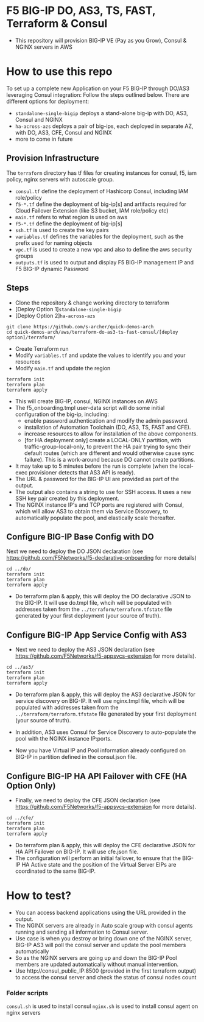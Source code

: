 # F5 BIG-IP DO, AS3, TS, FAST, Terraform & Consul
- This repository will provision BIG-IP VE (Pay as you Grow), Consul & NGINX servers in AWS

# How to use this repo

To set up a complete new Application on your F5 BIG-IP through DO/AS3 leveraging Consul integration: Follow the steps outlined below.  There are different options for deployment:

- `standalone-single-bigip` deploys a stand-alone big-ip with DO, AS3, Consul and NGINX
- `ha-across-azs` deploys a pair of big-ips, each deployed in separate AZ, with DO, AS3, CFE, Consul and NGINX
- more to come in future

## Provision Infrastructure

The `terraform` directory has tf files for creating instances for consul, f5, iam policy, nginx servers with autoscale group.

- `consul.tf` define the deployment of Hashicorp Consul, including IAM role/policy
- `f5-*.tf` define the deployment of big-ip[s] and artifacts required for Cloud Failover Extension (like S3 bucket, IAM role/policy etc)
- `main.tf` refers to what region is used on aws
- `f5-*.tf` define the deployment of big-ip[s]
- `ssh.tf` is used to create the key pairs
- `variables.tf` defines the variables for the deployment, such as the prefix used for naming objects
- `vpc.tf` is used to create a new vpc and also to define the aws security groups
- `outputs.tf` is used to output and display F5 BIG-IP management IP and F5 BIG-IP dynamic Password


## Steps 
- Clone the repository & change working directory to terraform
- [Deploy Option 1]`standalone-single-bigip`
- [Deploy Option 2]`ha-across-azs`
```
git clone https://github.com/s-archer/quick-demos-arch
cd quick-demos-arch/aws/terraform-do-as3-ts-fast-consul/[deploy option]/terraform/ 
```
- Create Terraform run
- Modify `variables.tf` and update the values to identify you and your resources
- Modify `main.tf` and update the region

```
terraform init
terraform plan
terraform apply
```

  - This will create BIG-IP, consul, NGINX instances on AWS
  - The f5_onboarding.tmpl user-data script will do some initial configuration of the big-ip, including:
      - enable password authentication and modify the admin password.
      - installation of Automation Toolchain (DO, AS3, TS, FAST and CFE).
      - increase resources to allow for installation of the above components.
      - [for HA deployment only] create a LOCAL-ONLY partition, with traffic-group-local-only, to prevent the HA pair trying to sync their default routes (which are different and would otherwise cause sync failure).  This is a work-around because DO cannot create partitions.
  - It may take up to 5 minutes before the run is complete (when the local-exec provisioner detects that AS3 API is ready).
  - The URL & password for the BIG-IP UI are provided as part of the output.
  - The output also contains a string to use for SSH access.  It uses a new SSH key pair created by this deployment.
  - The NGINX instance IP's and TCP ports are registered with Consul, which will allow AS3 to obtain them via Service Discovery, to automatically populate the pool, and elastically scale thereafter. 



## Configure BIG-IP Base Config with DO


Next we need to deploy the DO JSON declaration (see https://github.com/F5Networks/f5-declarative-onboarding for more details)

```
cd ../do/
terraform init
terraform plan
terraform apply
```

- Do terraform plan & apply, this will deploy the DO declarative JSON to the BIG-IP. It will use do.tmpl file, whcih will be populated with addresses taken from the `../terraform/terraform.tfstate` file generated by your first deployment (your source of truth).

## Configure BIG-IP App Service Config with AS3


- Next we need to deploy the AS3 JSON declaration (see https://github.com/F5Networks/f5-appsvcs-extension for more details). 

```
cd ../as3/
terraform init
terraform plan
terraform apply
```

- Do terraform plan & apply, this will deploy the AS3 declarative JSON for service discovery on BIG-IP. It will use nginx.tmpl file, whcih will be populated with addresses taken from the `../terraform/terraform.tfstate` file generated by your first deployment (your source of truth). 
- In addition, AS3 uses Consul for Service Discovery to auto-populate the pool with the NGINX instance IP:ports.

- Now you have Virtual IP and Pool information already configured on BIG-IP in partition defined in the consul.json file.


## Configure BIG-IP HA API Failover with CFE (HA Option Only)


- Finally, we need to deploy the CFE JSON declaration (see https://github.com/F5Networks/f5-appsvcs-extension for more details). 

```
cd ../cfe/
terraform init
terraform plan
terraform apply
```

- Do terraform plan & apply, this will deploy the CFE declarative JSON for HA API Failover on BIG-IP. It will use cfe.json file.
- The configuration will perform an initial failover, to ensure that the BIG-IP HA Active state and the position of the Virtual Server EIPs are coordinated to the same BIG-IP.


# How to test?
- You can access backend applications using the URL provided in the output.
- The NGINX servers are already in Auto scale group with consul agents running and sending all information to Consul server.
- Use case is when you destroy or bring down  one of the NGINX server, BIG-IP AS3 will poll the consul server and update the pool members automatically
- So as the NGINX servers are going up and down the BIG-IP Pool members are updated automatically without manual intervention.  
- Use http://consul_public_IP:8500 (provided in the first terraform output) to access the consul server and check the status of consul nodes count


### Folder scripts
`consul.sh` is used to install consul
`nginx.sh` is used to install consul agent on nginx servers

